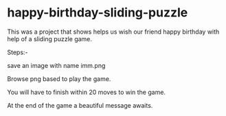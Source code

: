 # happy-birthday-sliding-puzzle

This was a project that shows helps us wish our friend happy birthday with help of a sliding puzzle game.

Steps:-

save an image with name imm.png

Browse png based to play the game.

You will have to finish within 20 moves to win the game.

At the end of the game a beautiful message awaits.
